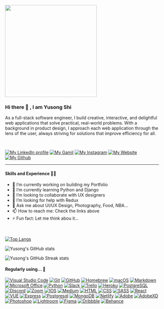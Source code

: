 <!-- <div id="header" align="center"> -->
  <img src="https://media.giphy.com/media/8L0Pky6C83SzkzU55a/giphy.gif" width="300"/>
<!-- </div> -->


 
### Hi there 👋 , I am **Yusong Shi** 

As a full-stack software engineer, I build creative, interactive, and delightful web applications that solve practical, real-world problems. With a background in product design, I approach each web application through the lens of the user, always striving for solutions that improve efficiency for all.
  
<br>

[![My LinkedIn profile](https://img.shields.io/badge/-Yusong%20Shi-0A66C2?style=for-the-badge&logo=LinkedIn&logoColor=FFFFFF)](https://www.linkedin.com/in/yusongshi/)
[![My Gamil](https://img.shields.io/badge/-Yusong%20Shi-BB001B?style=for-the-badge&logo=Gmail&logoColor=FFFFFF)](sysjackie@gmail.com)
[![My Instagram](https://img.shields.io/badge/-Yusong%20Shi-833AB4?style=for-the-badge&logo=Instagram&logoColor=FFFFFF)](https://www.instagram.com/jackeeeeshi/)
[![My Website](https://img.shields.io/badge/-Yusong.%20Space-4285F4?style=for-the-badge&logo=Google%20Cloud&logoColor=FFFFFF)](https://www.instagram.com/jackeeeeshi/)
[![My Github](https://img.shields.io/badge/-Yusong.%20Shi-181717?style=for-the-badge&logo=Github&logoColor=FFFFFF)](https://github.com/yusongsh)

---

#### Skills and Experience 👨‍💻

- 🔭 I’m currently working on building my Portfolio
- 🌱 I’m currently learning Python and Django
- 👯 I’m looking to collaborate with UX designers 
- 🤔 I’m looking for help with Redux
- 💬 Ask me about UI/UX Design, Photography, Food, NBA...
- 📫 How to reach me: Check the links above
- ⚡ Fun fact: Let me think abou it...

<br>


[![Top Langs](https://github-readme-stats.vercel.app/api/top-langs/?username=yusongsh&layout=compact&theme=ayu-mirage&hide=python,ejs)](https://github.com/yusongsh/github-readme-stats)

![Yusong's GitHub stats](https://github-readme-stats.vercel.app/api?username=yusongsh&show_icons=true&theme=ayu-mirage)

![Yusong's GitHub Streak stats](https://github-readme-streak-stats.herokuapp.com/?user=yusongsh&theme=ayu-mirage)


#### Regularly using... 🧰

[![Visual Studio Code](https://img.shields.io/badge/-Visual%20Studio%20Code-007ACC?style=for-the-badge&logo=Visual%20Studio%20Code&logoColor=FFFFFF)](https://code.visualstudio.com/)
[![Git](https://img.shields.io/badge/-Git-F05032?style=for-the-badge&logo=Git&logoColor=FFFFFF)](https://git-scm.com/)
[![GitHub](https://img.shields.io/badge/-GitHub-181717?style=for-the-badge&logo=GitHub&logoColor=FFFFFF)](https://www.github.com/)
[![Homebrew](https://img.shields.io/badge/-Homebrew-FBB040?style=for-the-badge&logo=Homebrew&logoColor=FFFFFF)](https://brew.sh/)
[![macOS](https://img.shields.io/badge/-macOS-000000?style=for-the-badge&logo=macOS&logoColor=FFFFFF)](https://www.apple.com/uk/macos/)
[![Markdown](https://img.shields.io/badge/-Markdown-000000?style=for-the-badge&logo=Markdown&logoColor=FFFFFF)](https://daringfireball.net/projects/markdown/)
[![Microsoft Office](https://img.shields.io/badge/-Microsoft%20Office-D83B01?style=for-the-badge&logo=Microsoft%20Office&logoColor=FFFFFF)](https://www.office.com/)
[![Python](https://img.shields.io/badge/-Python-3776AB?style=for-the-badge&logo=Python&logoColor=FFFFFF)](https://www.python.org/)
[![Slack](https://img.shields.io/badge/-Slack-4A154B?style=for-the-badge&logo=Slack&logoColor=FFFFFF)](https://slack.com/)
[![Trello](https://img.shields.io/badge/-Trello-0052CC?style=for-the-badge&logo=Trello&logoColor=FFFFFF)](https://trello.com/)
[![Heroku](https://img.shields.io/badge/-Heroku-430098?style=for-the-badge&logo=Heroku&logoColor=FFFFFF)](https://www.heroku.com/)
[![PostgreSQL](https://img.shields.io/badge/-PostgreSQL-4169E1?style=for-the-badge&logo=PostgreSQL&logoColor=FFFFFF)](https://www.postgresql.org/)
[![Discord](https://img.shields.io/badge/-Discord-7289DA?style=for-the-badge&logo=discord&logoColor=FFFFFF)](https://www.discord.com)
[![Zoom](https://img.shields.io/badge/-Zoom-2D8CFF?style=for-the-badge&logo=zoom&logoColor=FFFFFF)](https://www.zoom.com)
[![IOS](https://img.shields.io/badge/-iOS-000000?style=for-the-badge&logo=ios&logoColor=FFFFFF)](https://www.apple.com)
[![Medium](https://img.shields.io/badge/-Medium-12100E?style=for-the-badge&logo=medium&logoColor=FFFFFF)](https://www.medium.com)
[![HTML](https://img.shields.io/badge/-HTML-239120?style=for-the-badge&logo=html5&logoColor=FFFFFF)](https://www.html.com)
[![CSS](https://img.shields.io/badge/-CSS-239120?style=for-the-badge&logo=css3&logoColor=FFFFFF)](https://www.css.com)
[![SASS](https://img.shields.io/badge/-Sass-CC6699?style=for-the-badge&logo=sass&logoColor=FFFFFF)](https://www.scss.com)
[![React](https://img.shields.io/badge/-React-20232A?style=for-the-badge&logo=react&logoColor=FFFFFF)](https://www.react.com)
[![VUE](https://img.shields.io/badge/-Vue.js-35495E?style=for-the-badge&logo=vue.js&logoColor=FFFFFF)](https://www.vue.com)
[![Express](https://img.shields.io/badge/-Express.js-404D59?style=for-the-badge&logo=express.js&logoColor=FFFFFF)](https://expressjs.com/)
[![Postgresql](https://img.shields.io/badge/-PostgreSQL-316192?style=for-the-badge&logo=postgresql&logoColor=FFFFFF)](https://www.postgresql.org/)
[![MongoDB](https://img.shields.io/badge/-MongoDB-4EA94B?style=for-the-badge&logo=mongodb&logoColor=FFFFFF)](https://www.mongodb.com/)
[![Netlify](https://img.shields.io/badge/-Netlify-00C7B7?style=for-the-badge&logo=netlify&logoColor=FFFFFF)](https://www.netlify.com)
[![Adobe](https://img.shields.io/badge/-adobe-%23FF0000.svg?style=for-the-badge&logo=adobe&logoColor=FFFFFF)](https://www.adobe.com)
[![AdobeXD](https://img.shields.io/badge/-Adobe%20XD-470137?style=for-the-badge&logo=Adobe%20XD&logoColor=FFFFFF)](https://www.adobe.com)
[![Photoshop](https://img.shields.io/badge/-adobe%20photoshop-%2331A8FF.svg?style=for-the-badge&logo=adobe%20photoshop&logoColor=FFFFFF)](https://www.adobe.com)
[![Lightroom](https://img.shields.io/badge/-Adobe%20Lightroom%20Classic-31A8FF.svg?style=for-the-badge&logo=Adobe%20Lightroom%20Classic&logoColor=FFFFFF)](https://www.adobe.com)
[![Figma](https://img.shields.io/badge/-figma-%23F24E1E.svg?style=for-the-badge&logo=figma&logoColor=FFFFFF)](https://www.figma.com)
[![Dribbble](https://img.shields.io/badge/-Dribbble-EA4C89?style=for-the-badge&logo=dribbble&logoColor=FFFFFF)](https://www.dribbble.com)
[![Behance](https://img.shields.io/badge/-Behance-1769ff?style=for-the-badge&logo=behance&logoColor=FFFFFF)](https://www.behance.com)







